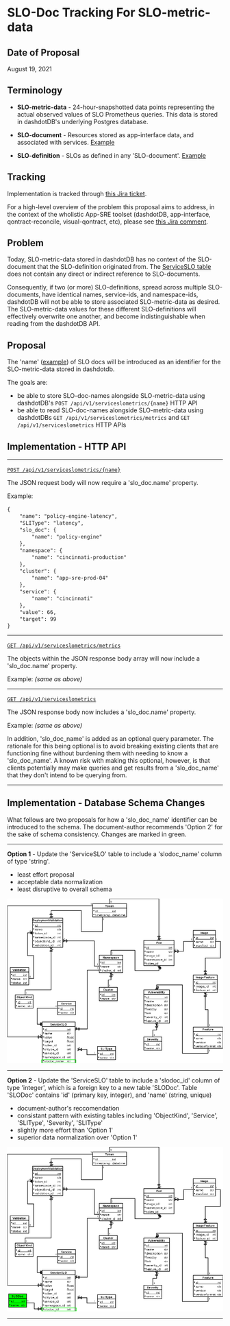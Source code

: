 # SLO-Doc Tracking For SLO-metric-data

## Date of Proposal

August 19, 2021

## Terminology

* **SLO-metric-data** - 24-hour-snapshotted data points representing the actual observed values of SLO Prometheus queries. This data is stored in dashdotDB's underlying Postgres database.

* **SLO-document** - Resources stored as app-interface data, and associated with services. [Example](https://gitlab.cee.redhat.com/service/app-interface/-/blob/32d546477e729e07bf33a46edce8ec44e6009e56/data/services/cincinnati/slo-documents/cincinnati.yml)

* **SLO-definition** - SLOs as defined in any 'SLO-document'. [Example](https://gitlab.cee.redhat.com/service/app-interface/-/blob/32d546477e729e07bf33a46edce8ec44e6009e56/data/services/cincinnati/slo-documents/cincinnati.yml#L13-23)

## Tracking

Implementation is tracked through [this Jira ticket](https://issues.redhat.com/browse/APPSRE-3570).

For a high-level overview of the problem this proposal aims to address, in the context of the wholistic App-SRE toolset (dashdotDB, app-interface, qontract-reconcile, visual-qontract, etc), please see [this Jira comment](https://issues.redhat.com/browse/APPSRE-3570?focusedCommentId=18878164&page=com.atlassian.jira.plugin.system.issuetabpanels%3Acomment-tabpanel#comment-18878164).

## Problem

Today, SLO-metric-data stored in dashdotDB has no context of the SLO-document that the SLO-definition originated from. The [ServiceSLO table](https://github.com/app-sre/dashdotdb/blob/f88048cd9156afa93a4a0448ecd088c551c8408d/dashdotdb/models/dashdotdb.py#L168) does not contain any direct or indirect reference to SLO-documents.

Consequently, if two (or more) SLO-definitions, spread across multiple SLO-documents, have identical names, service-ids, and namespace-ids, dashdotDB will not be able to store associated SLO-metric-data as desired. The SLO-metric-data values for these different SLO-definitions will effectively overwrite one another, and become indistinguishable when reading from the dashdotDB API.

## Proposal
The 'name' ([example](https://gitlab.cee.redhat.com/service/app-interface/-/blob/8bba50902109207d7e8a0b8f856bec92ede1e482/data/services/ocm/slo-documents/accounts-mgmt.yml#L7)) of SLO docs will be introduced as an identifier for the SLO-metric-data stored in dashdotdb.

The goals are:
* be able to store SLO-doc-names alongside SLO-metric-data using dashdotDB's `POST /api/v1/serviceslometrics/{name}` HTTP API
* be able to read SLO-doc-names alongside SLO-metric-data using dashdotDBs `GET /api/v1/serviceslometrics/metrics` and `GET /api/v1/serviceslometrics` HTTP APIs

## Implementation - HTTP API

---

[`POST /api/v1/serviceslometrics/{name}`](https://github.com/app-sre/dashdotdb/blob/4663b71f34b2c540f7163985b7eccae8e7a9b0f0/dashdotdb/schemas/swagger.yaml#L241-L264)

The JSON request body will now require a 'slo_doc.name' property.

Example:
```
{
    "name": "policy-engine-latency",
    "SLIType": "latency",
    "slo_doc": {
        "name": "policy-engine"
    },
    "namespace": {
        "name": "cincinnati-production"
    },
    "cluster": {
        "name": "app-sre-prod-04"
    },
    "service": {
        "name": "cincinnati"
    },
    "value": 66,
    "target": 99
}
```

---

[`GET /api/v1/serviceslometrics/metrics`](https://github.com/app-sre/dashdotdb/blob/4663b71f34b2c540f7163985b7eccae8e7a9b0f0/dashdotdb/schemas/swagger.yaml#L193-L207)

The objects within the JSON response body array will now include a 'slo_doc.name' property.

Example: *(same as above)*

---

[`GET /api/v1/serviceslometrics`](https://github.com/app-sre/dashdotdb/blob/4663b71f34b2c540f7163985b7eccae8e7a9b0f0/dashdotdb/schemas/swagger.yaml#L208-L240)

The JSON response body now includes a 'slo_doc.name' property.

Example: *(same as above)*

In addition, 'slo_doc_name' is added as an optional query parameter. The rationale for this being optional is to avoid breaking existing clients that are functioning fine without burdening them with needing to know a 'slo_doc_name'. A known risk with making this optional, however, is that clients potentially may make queries and get results from a 'slo_doc_name' that they don't intend to be querying from.

---

## Implementation - Database Schema Changes

What follows are two proposals for how a 'slo_doc_name' identifier can be introduced to the schema. The document-author recommends 'Option 2' for the sake of schema consistency. Changes are marked in green.

---

**Option 1** - Update the 'ServiceSLO' table to include a 'slodoc_name' column of type 'string'.
* least effort proposal
* acceptable data normalization
* least disruptive to overall schema

![](images/multi-slo-doc-schema-change-option-1.png)

---

**Option 2** - Update the 'ServiceSLO' table to include a 'slodoc_id' column of type 'integer', which is a foreign key to a new table 'SLODoc'. Table 'SLODoc' contains 'id' (primary key, integer), and 'name' (string, unique)
* document-author's reccomendation
* consistant pattern with existing tables including 'ObjectKind', 'Service', 'SLIType', 'Severity', 'SLIType'
* slightly more effort than 'Option 1'
* superior data normalization over 'Option 1'

![](images/multi-slo-doc-schema-change-option-2.png)

---